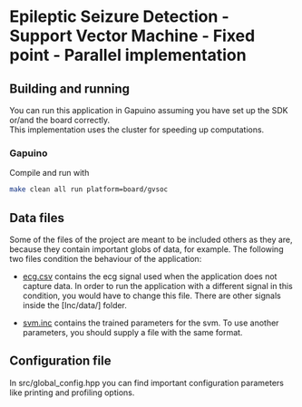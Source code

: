 # Epileptic Seizure Detection - Support Vector Machine - Fixed point - Parallel implementation

## Building and running

You can run this application in Gapuino assuming you have set up the SDK or/and the board correctly. <br> This implementation uses the cluster for speeding up computations.

### Gapuino

Compile and run with
```sh
make clean all run platform=board/gvsoc
```

## Data files

Some of the files of the project are meant to be included others as they are,
because they contain important globs of data, for example.
The following two files condition the behaviour of the application:

* [ecg.csv](/src/ecg.csv) contains the ecg signal
used when the application does not capture data.
In order to run the application with a different signal in this condition,
you would have to change this file.
There are other signals inside the [Inc/data/] folder.

* [svm.inc](/src/svm.inc) contains the trained parameters for the svm.
To use another parameters, you should supply a file with the same format.

## Configuration file
In src/global_config.hpp you can find important configuration parameters like printing and profiling options.
